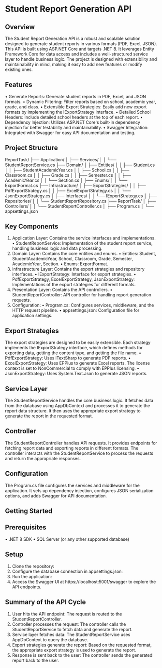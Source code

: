 # Student Report Generation API

## Overview
  The Student Report Generation API is a robust and scalable solution designed to generate student reports in various formats (PDF, Excel, JSON). This API is built using ASP.NET Core and targets .NET 8. It leverages Entity Framework Core for data access and includes a well-structured service layer to handle business logic. The project is designed with extensibility and maintainability in mind, making it easy to add new features or modify existing ones.

## Features
  •	Generate Reports: Generate student reports in PDF, Excel, and JSON formats.
  •	Dynamic Filtering: Filter reports based on school, academic year, grade, and class.
  •	Extensible Export Strategies: Easily add new export formats by implementing the IExportStrategy interface.
  •	Detailed School Headers: Include detailed school headers at the top of each report.
  •	Dependency Injection: Utilizes ASP.NET Core's built-in dependency injection for better testability and maintainability.
  •	Swagger Integration: Integrated with Swagger for easy API documentation and testing.

## Project Structure
ReportTask/
├── Application/
│   ├── Services/
│   │   └── StudentReportService.cs
├── Domain/
│   ├── Entities/
│   │   ├── Student.cs
│   │   ├── StudentAcademicYear.cs
│   │   ├── School.cs
│   │   ├── Classroom.cs
│   │   ├── Grade.cs
│   │   ├── Semester.cs
│   │   ├── AcademicYear.cs
│   │   └── Section.cs
│   ├── Enums/
│   │   └── ExportFormat.cs
├── Infrastructure/
│   ├── ExportStrategies/
│   │   ├── PdfExportStrategy.cs
│   │   ├── ExcelExportStrategy.cs
│   │   └── JsonExportStrategy.cs
│   ├── Interfaces/
│   │   └── IExportStrategy.cs
│   ├── Repositories/
│   │   └── StudentReportRepository.cs
├── ReportTask/
│   ├── Controllers/
│   │   └── StudentReportController.cs
│   ├── Program.cs
│   └── appsettings.json


## Key Components
  1.	Application Layer: Contains the service interfaces and implementations.
  •	StudentReportService: Implementation of the student report service, handling business logic and data processing.
  2.	Domain Layer: Contains the core entities and enums.
  •	Entities: Student, StudentAcademicYear, School, Classroom, Grade, Semester, AcademicYear, Section.
  •	Enums: ExportFormat.
  3.	Infrastructure Layer: Contains the export strategies and repository interfaces.
  •	IExportStrategy: Interface for export strategies.
  •	PdfExportStrategy, ExcelExportStrategy, JsonExportStrategy: Implementations of the export strategies for different formats.
  4.	Presentation Layer: Contains the API controllers.
  •	StudentReportController: API controller for handling report generation requests.
  5.	Configuration:
  •	Program.cs: Configures services, middleware, and the HTTP request pipeline.
  •	appsettings.json: Configuration file for application settings.

## Export Strategies
  The export strategies are designed to be easily extensible. Each strategy implements the IExportStrategy interface, which defines methods for exporting data, getting the content type, and getting the file name.
  •	PdfExportStrategy: Uses iTextSharp to generate PDF reports.
  •	ExcelExportStrategy: Uses EPPlus to generate Excel reports. The license context is set to NonCommercial to comply with EPPlus licensing.
  •	JsonExportStrategy: Uses System.Text.Json to generate JSON reports.

## Service Layer
The StudentReportService handles the core business logic. It fetches data from the database using AppDbContext and processes it to generate the report data structure. It then uses the appropriate export strategy to generate the report in the requested format.

## Controller
The StudentReportController handles API requests. It provides endpoints for fetching report data and exporting reports in different formats. The controller interacts with the StudentReportService to process the requests and return the appropriate responses.

## Configuration
  The Program.cs file configures the services and middleware for the application. It sets up dependency injection, configures JSON serialization options, and adds Swagger for API documentation.

## Getting Started
  ## Prerequisites
  •	.NET 8 SDK
  •	SQL Server (or any other supported database)

## Setup
1.	Clone the repository:
2.	Configure the database connection in appsettings.json:
3.	Run the application:
4.	Access the Swagger UI at https://localhost:5001/swagger to explore the API endpoints.

## Summary of the API Cycle
1.	User hits the API endpoint: The request is routed to the StudentReportController.
2.	Controller processes the request: The controller calls the StudentReportService to fetch data and generate the report.
3.	Service layer fetches data: The StudentReportService uses AppDbContext to query the database.
4.	Export strategies generate the report: Based on the requested format, the appropriate export strategy is used to generate the report.
5.	Response is sent back to the user: The controller sends the generated report back to the user.

